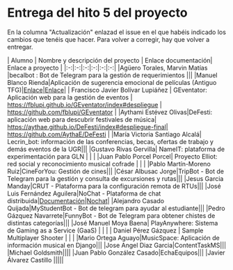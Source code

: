 # Entrega del hito 5 del proyecto

En la columna "Actualización" enlazad el issue en el que habéis
indicado los cambios que tenéis que hacer. Para volver a corregir, hay
que volver a entregar.

| Alumno  | Nombre y descripción del proyecto | Enlace documentación| Enlace a proyecto |
|:-:|:-:|:-:|:-:|:-:|:-:|
|Agüero Torales, Marvin Matías |becalbot : Bot de Telegram para la gestión de requerimientos |||
|Manuel Blanco Rienda|Aplicación de sugerencia emocional de películas (Antiguo TFG)|[Enlace](https://github.com/manuelbr/Proyecto_CC/blob/master/README.md)|[Enlace](https://github.com/manuelbr/Proyecto_CC)|
| Francisco Javier Bolívar Lupiáñez | GEventator: Aplicación web para la gestión de eventos | https://fblupi.github.io/GEventator/index#despliegue | https://github.com/fblupi/GEventator |
|Aythami Estévez Olivas|DeFesti: aplicación web para descubrir festivales de música| https://aythae.github.io/DeFesti/index#despliegue-final| https://github.com/AythaE/DeFesti |
|María Victoria Santiago Alcalá| Lecrin_bot: información de las conferencias, becas, ofertas de trabajo y demás eventos de la UGR|||
|Gustavo Rivas Gervilla| NameIT: plataforma de experimentación para GLN | |  |
|Juan Pablo Porcel Porcel| Proyecto Elliot: red social y reconocimiento musical cofrade | | |
|Pablo Martín-Moreno Ruiz|CineForYou: Gestión de cines|||
|César Albusac Jorge|TripBot - Bot de Telegram para la gestión y consulta de excursiones y rutas|||
|Jesus Garcia Manday|CRUT - Plataforma para la configuración remota de RTUs|||
|José Luis Fernández Aguilera|NoChat - Plataforma de chat distribuida|[Documentación](https://okynos.github.io/ProyectoCC/)|[Nochat](https://github.com/okynos/ProyectoCC)|
|Alejandro Casado Quijada|MyStudentBot - Bot de telegram para ayudar al estudiante|||
|Pedro Gázquez Navarrete|FunnyBot - Bot de Telegram para obtener chistes de distintas categorías|||
|José Manuel Moya Baena| PlayAnywhere: Sistema de Gaming as a Service (GaaS) | | |
| Daniel Pérez Gázquez | Sample Multiplayer Shooter | | |
|Mario Ortega Aguayo|MusicSpace: Aplicación de información musical en Django|||
|Jose Angel Diaz Garcia|ContentTaskMS|||
|Michael Goldsmith||||
|Juan Pablo González Casado|EchaEquipos|||
|Javier Álvarez Castillo |||||
